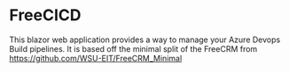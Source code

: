 # FreeCICD
This blazor web application provides a way to manage your Azure Devops Build pipelines. It is based off the minimal split of the FreeCRM from https://github.com/WSU-EIT/FreeCRM_Minimal
